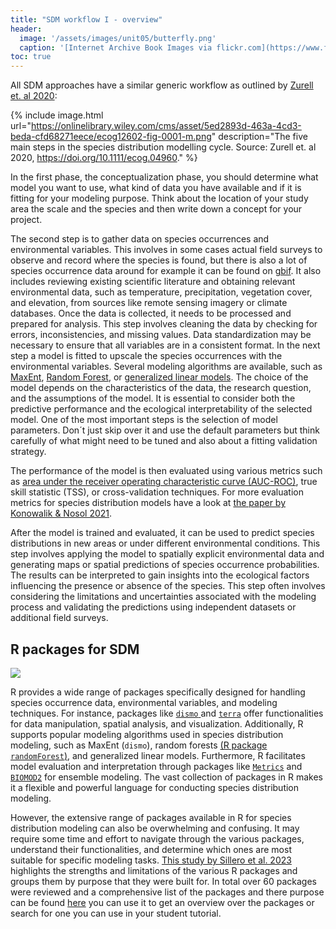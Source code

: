 ```yaml
---
title: "SDM workflow I - overview"
header:
  image: '/assets/images/unit05/butterfly.png'
  caption: '[Internet Archive Book Images via flickr.com](https://www.flickr.com/photos/internetarchivebookimages/page7) [public domain](https://creativecommons.org/publicdomain/zero/1.0/){:target="_blank"}'
toc: true
---
```





All SDM approaches have a similar generic workflow as outlined by [Zurell et. al 2020]( https://doi.org/10.1111/ecog.04960):

<!--more-->

{% include image.html url="https://onlinelibrary.wiley.com/cms/asset/5ed2893d-463a-4cd3-beda-cfd68271eece/ecog12602-fig-0001-m.png" description="The five main steps in the species distribution modelling cycle. Source: Zurell et. al 2020, https://doi.org/10.1111/ecog.04960." %}

In the first phase, the conceptualization phase, you should determine what model you want to use, what kind of data you have available and if it is fitting for your modeling purpose. Think about the location of your study area the scale and the species and then write down a concept for your project.

The second step is to gather data on species occurrences and environmental variables. This involves in some cases actual field surveys to observe and record where the species is found, but there is also a lot of species occurrence data around for example it can be found on [gbif]( https://www.gbif.org/). It also includes reviewing existing scientific literature and obtaining relevant environmental data, such as temperature, precipitation, vegetation cover, and elevation, from sources like remote sensing imagery or climate databases. Once the data is collected, it needs to be processed and prepared for analysis. This step involves cleaning the data by checking for errors, inconsistencies, and missing values. Data standardization may be necessary to ensure that all variables are in a consistent format.
In the next step a model is fitted to upscale the species occurrences with the environmental variables. Several modeling algorithms are available, such as [MaxEnt]( https://de.wikipedia.org/wiki/Maxent_(Software)), [Random Forest]( https://en.wikipedia.org/wiki/Random_forest), or [generalized linear models]( https://en.wikipedia.org/wiki/Generalized_linear_model). The choice of the model depends on the characteristics of the data, the research question, and the assumptions of the model. It is essential to consider both the predictive performance and the ecological interpretability of the selected model. One of the most important steps is the selection of model parameters. Don´t just skip over it and use the default parameters but think carefully of what might need to be tuned and also about a fitting validation strategy.

The performance of the model is then evaluated using various metrics such as [area under the receiver operating characteristic curve (AUC-ROC)]( https://towardsdatascience.com/understanding-auc-roc-curve-68b2303cc9c5), true skill statistic (TSS), or cross-validation techniques. For more evaluation metrics for species distribution models have a look at [the paper by Konowalik & Nosol 2021]( https://doi.org/10.1038/s41598-020-80062-1). 

After the model is trained and evaluated, it can be used to predict species distributions in new areas or under different environmental conditions. This step involves applying the model to spatially explicit environmental data and generating maps or spatial predictions of species occurrence probabilities. The results can be interpreted to gain insights into the ecological factors influencing the presence or absence of the species. This step often involves considering the limitations and uncertainties associated with the modeling process and validating the predictions using independent datasets or additional field surveys.

## R packages for SDM

![](../assets/images/unit05/sdm_r_packages.png)


R provides a wide range of packages specifically designed for handling species occurrence data, environmental variables, and modeling techniques. For instance, packages like [ `dismo` ](https://cran.r-project.org/package=dismo) and [`terra`](https://cran.r-project.org/package=terra) offer functionalities for data manipulation, spatial analysis, and visualization. Additionally, R supports popular modeling algorithms used in species distribution modeling, such as MaxEnt (`dismo`), random forests [(R package `randomForest`)](https://cran.r-project.org/package=randomForest), and generalized linear models. Furthermore, R facilitates model evaluation and interpretation through packages like [`Metrics`](https://cran.r-project.org/package=Metrics) and [`BIOMOD2`](https://cran.r-project.org/package=biomod2) for ensemble modeling. The vast collection of packages in R makes it a flexible and powerful language for conducting species distribution modeling.

However, the extensive range of packages available in R for species distribution modeling can also be overwhelming and confusing. It may require some time and effort to navigate through the various packages, understand their functionalities, and determine which ones are most suitable for specific modeling tasks. 
[This study by Sillero et al. 2023](https://doi.org/10.1016/j.ecolmodel.2022.110242) highlights the strengths and limitations of the various R packages and groups them by purpose that they were built for. In total over 60 packages were reviewed and a comprehensive list of the packages and there purpose can be found [here](https://sites.google.com/view/sblab/r-packages-for-enms) you can use it to get an overview over the packages or search for one you can use in your student tutorial.

